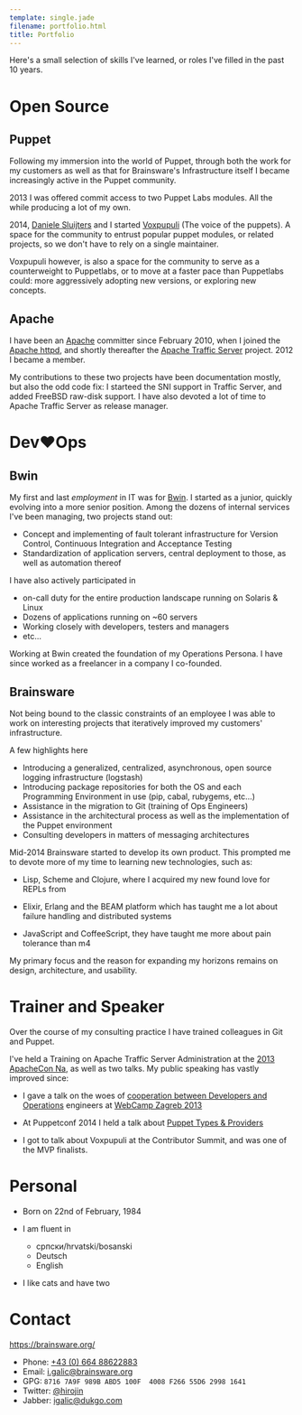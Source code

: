 ```yaml
---
template: single.jade
filename: portfolio.html
title: Portfolio
---
```


Here's a small selection of skills I've learned, or roles I've filled in the
past 10 years.


# Open Source

## Puppet

Following my immersion into the world of Puppet, through both the work for my
customers as well as that for Brainsware's Infrastructure itself I became
increasingly active in the Puppet community.

2013 I was offered commit access to two Puppet Labs modules.  All the while
producing a lot of my own.

2014, [Daniele Sluijters](https://twitter.com/daenney) and I started
[Voxpupuli](https://voxpupuli.org/) (The voice of the puppets). A space for the
community to entrust popular puppet modules, or related projects, so we don't
have to rely on a single maintainer.

Voxpupuli however, is also a space for the community to serve as a
counterweight to Puppetlabs, or to move at a faster pace than Puppetlabs could:
more aggressively adopting new versions, or exploring new concepts.

## Apache

I have been an [Apache](https://www.apache.org/) committer since February 2010,
when I joined the [Apache httpd](https://httpd.apache.org/), and shortly
thereafter the [Apache Traffic Server](https://trafficserver.apache.org/)
project. 2012 I became a member.

My contributions to these two projects have been documentation mostly, but also
the odd code fix: I starteed the SNI support in Traffic Server, and added
FreeBSD raw-disk support. I have also devoted a lot of time to Apache Traffic
Server as release manager.

# Dev♥Ops

## Bwin

My first and last *employment* in IT was for [Bwin](http://bwinparty.com/). I
started as a junior, quickly evolving into a more senior position. Among the
dozens of internal services I've been managing, two projects stand out:

-   Concept and implementing of fault tolerant infrastructure for Version
    Control, Continuous Integration and Acceptance Testing
-   Standardization of application servers, central deployment to those, as
    well as automation thereof

I have also actively participated in

-   on-call duty for the entire production landscape running on Solaris & Linux
-   Dozens of applications running on \~60 servers
-   Working closely with developers, testers and managers
-   etc…

Working at Bwin created the foundation of my Operations Persona. I have since
worked as a freelancer in a company I co-founded.

## Brainsware

Not being bound to the classic constraints of an employee I was able to work on
interesting projects that iteratively improved my customers' infrastructure.

A few highlights here

-   Introducing a generalized, centralized, asynchronous, open source logging
    infrastructure (logstash)
-   Introducing package repositories for both the OS and each Programming
    Environment in use (pip, cabal, rubygems, etc…)
-   Assistance in the migration to Git (training of Ops Engineers)
-   Assistance in the architectural process as well as the implementation of
    the Puppet environment
-   Consulting developers in matters of messaging architectures

Mid-2014 Brainsware started to develop its own product. This prompted me to
devote more of my time to learning new technologies, such as:

- Lisp, Scheme and Clojure, where I acquired my new found love for REPLs from

- Elixir, Erlang and the BEAM platform which has taught me a lot about failure
  handling and distributed systems

- JavaScript and CoffeeScript, they have taught me more about pain tolerance than m4

My primary focus and the reason for expanding my horizons remains on design,
architecture, and usability.

# Trainer and Speaker

Over the course of my consulting practice I have trained colleagues in Git and
Puppet.

I've held a Training on Apache Traffic Server Administration at the [2013
ApacheCon Na](http://na.apachecon.com/), as well as two talks. My public
speaking has vastly improved since:

* I gave a talk on the woes of [cooperation between Developers and
  Operations](https://speakerdeck.com/igalic/building-web-applications-for-the-high-scale)
  engineers at [WebCamp Zagreb 2013](http://2013.webcampzg.org/)

* At Puppetconf 2014 I held a talk about [Puppet Types &
  Providers](https://brainsware.org/blog/8-types-providers)

* I got to talk about Voxpupuli at the Contributor Summit, and was one of
  the MVP finalists.

# Personal


-   Born on 22nd of February, 1984
-   I am fluent in

    -   српски/hrvatski/bosanski
    -   Deutsch
    -   English

-   I like cats and have two

# Contact

https://brainsware.org/

-   Phone: [+43 (0) 664 88622883](tel:+4366488622883)
-   Email: [i.galic@brainsware.org](mailto:i.galic@brainsware.org)
-   GPG: `8716 7A9F 989B ABD5 100F  4008 F266 55D6 2998 1641`
-   Twitter: [@hirojin](https://twitter.com/hirojin)
-   Jabber: [igalic@dukgo.com](xmpp:igalic@dukgo.com)

